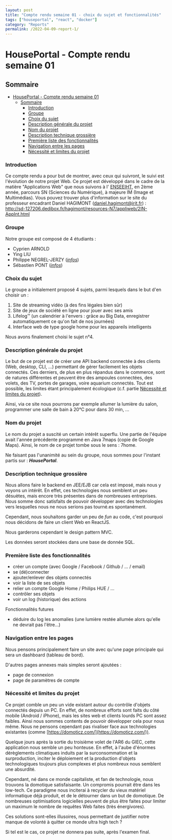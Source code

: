 ```yaml
---
layout: post
title: "Compte rendu semaine 01 - choix du sujet et fonctionnalités"
tags: ["houseportal", "react", "docker"]
category: "Reports"
permalink: /2022-04-09-report-1/
---
```


# HousePortal - Compte rendu semaine 01

## Sommaire

- [HousePortal - Compte rendu semaine 01](#houseportal---compte-rendu-semaine-01)
  - [Sommaire](#sommaire)
    - [Introduction](#introduction)
    - [Groupe](#groupe)
    - [Choix du sujet](#choix-du-sujet)
    - [Description générale du projet](#description-générale-du-projet)
    - [Nom du projet](#nom-du-projet)
    - [Description technique grossière](#description-technique-grossière)
    - [Première liste des fonctionnalités](#première-liste-des-fonctionnalités)
    - [Navigation entre les pages](#navigation-entre-les-pages)
    - [Nécessité et limites du projet](#nécessité-et-limites-du-projet)

### Introduction

Ce compte rendu a pour but de montrer, avec ceux qui suivront, le suivi est
l'évolution de notre projet Web. Ce projet est développé dans le cadre de la
matière "Applications Web" que nous suivons à l'
[ENSEEIHT](https://www.enseeiht.fr/fr/index.html), en 2ème année, parcours SN
(Sciences du Numérique), à majeure IM (Image et Multimédias).
Vous pouvez trouver plus d'information sur le site du professeur encadrant
Daniel HAGIMONT ([daniel.hagimont@irit.fr](mailto:daniel.hagimont@irit.fr)) :
<http://sd-127206.dedibox.fr/hagimont/resources-N7/appliweb/2IN-AppInt.html>

### Groupe

Notre groupe est composé de 4 étudiants :

- Cyprien ARNOLD
- Ying LIU
- Philippe NEGREL-JERZY ([*infos*](https://www.bsodium.fr/))
- Sébastien PONT ([*infos*](http://www.sebastienpont.fr/))

### Choix du sujet

Le groupe a initialement proposé 4 sujets, parmi lesquels dans le but d'en choisir un :

1. Site de streaming vidéo (à des fins légales bien sûr)
2. Site de jeux de société en ligne pour jouer avec ses amis
3. Lifelog™ (un calendrier à l'envers : grâce au Big Data, enregistrer automatiquement ce qu'on fait de nos journées)
4. Interface web de type google home pour les appareils intelligents

Nous avons finalement choisi le sujet n°4.

### Description générale du projet

Le but de ce projet est de créer une API backend connectée à des clients (Web, desktop, CLI, ...) permettant de gérer facilement les objets connectés. Ces derniers, de plus en plus répandus dans le commerce, sont de natures différentes et peuvent être des ampoules connectées, des volets, des TV, portes de garages, voire aquarium connectés. Tout est possible, les limites étant principalement écologique (c.f. partie [Nécessité et limites du projet](#nécessité-et-limites-du-projet)).

Ainsi, via ce site nous pourrons par exemple allumer la lumière du salon, programmer une salle de bain à 20°C pour dans 30 min, ...

### Nom du projet

Le nom du projet a suscité un certain intérêt superflu. Une partie de l'équipe avait l'année précédente programmé en Java 7maps (copie de Google Maps). Ainsi, le nom de ce projet tombe sous le sens : 7home.

Ne faisant pas l'unanimité au sein du groupe, nous sommes pour l'instant partis sur : ***HousePortal***.

### Description technique grossière

Nous allons faire le backend en JEE/EJB car cela est imposé, mais nous y voyons un intérêt. En effet, ces technologies nous semblent un peu désuètes, mais encore très présentes dans de nombreuses entreprises. Nous somme donc satisfaits de pouvoir développer avec des technologies vers lesquelles nous ne nous serions pas tourné.es spontanément.

Cependant, nous souhaitons garder un peu de *fun* au code, c'est pourquoi nous décidons de faire un client Web en ReactJS.

Nous garderons cependant le design pattern MVC.

Les données seront stockées dans une base de donnée SQL.

### Première liste des fonctionnalités

- créer un compte (avec Google / Facebook / Github / ... / email)
- se (dé)connecter
- ajouter/enlever des objets connectés
- voir la liste de ses objets
- relier un compte Google Home / Philips HUE / ...
- contrôler ses objets
- voir un log (historique) des actions
  
Fonctionnalités futures

- déduire du log les anomalies (une lumière restée allumée alors qu'elle ne devrait pas l'être...)

### Navigation entre les pages

Nous pensons principalement faire un site avec qu'une page principale qui sera un dashboard (tableau de bord).

D'autres pages annexes mais simples seront ajoutées :

- page de connexion
- page de paramètres de compte

### Nécessité et limites du projet

Ce projet comble un peu un vide existant autour du contrôle d'objets connectés depuis un PC. En effet, de nombreux efforts sont faits du côté mobile (Android / iPhone), mais les sites web et clients lourds PC sont assez faibles. Ainsi nous sommes contents de pouvoir développer cela pour nous même. Nous ne pensons cependant pas rivaliser face aux technologies existantes (comme [https://domoticz.com/](https://domoticz.com/)).

Quelque jours après la sortie du troisième volet de l'AR6 du GIEC, cette application nous semble un peu honteuse.
En effet, à l'aube d'énormes dérèglements climatiques induits par la surconsommation et la surproduction, inciter le déploiement et la production d'objets technologiques toujours plus complexes et plus nombreux nous semblent une absurdité.

Cependant, né dans ce monde capitaliste, et fan de technologie, nous trouvons la domotique satisfaisante. Un compromis pourrait être dans les low-tech. Ce paradigme nous inciterai à recycler du vieux matériel informatique déjà produit, et de le détourner dans un but de domotique. De nombreuses optimisations logicielles peuvent de plus être faites pour limiter un maximum le nombre de requêtes Web faites (très énergivores).

Ces solutions sont-elles illusoires, nous permettant de justifier notre manque de volonté à quitter ce monde ultra high tech ?

Si tel est le cas, ce projet ne donnera pas suite, après l'examen final.
